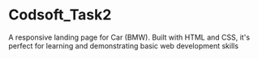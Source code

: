 # Codsoft_Task2

A responsive landing page for Car (BMW). Built with HTML and CSS, it's perfect for learning and  demonstrating basic web development skills
